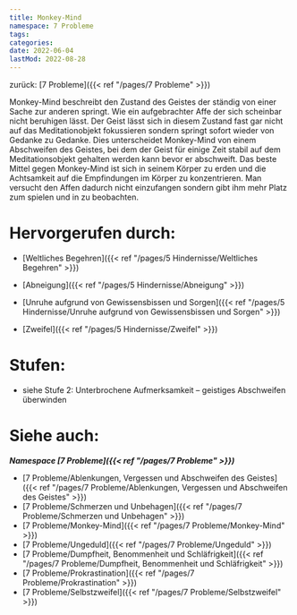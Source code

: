 ```yaml
---
title: Monkey-Mind
namespace: 7 Probleme
tags: 
categories: 
date: 2022-06-04
lastMod: 2022-08-28
---
```

zurück: [7 Probleme]({{< ref "/pages/7 Probleme" >}})

Monkey-Mind beschreibt den Zustand des Geistes der ständig von einer Sache zur anderen springt. Wie ein aufgebrachter Affe der sich scheinbar nicht beruhigen lässt. Der Geist lässt sich in diesem Zustand fast gar nicht auf das Meditationobjekt fokussieren sondern springt sofort wieder von Gedanke zu Gedanke. Dies unterscheidet Monkey-Mind von einem Abschweifen des Geistes, bei dem der Geist für einige Zeit stabil auf dem Meditationsobjekt gehalten werden kann bevor er abschweift. Das beste Mittel gegen Monkey-Mind ist sich in seinem Körper zu erden und die Achtsamkeit auf die Empfindungen im Körper zu konzentrieren. Man versucht den Affen dadurch nicht einzufangen sondern gibt ihm mehr Platz zum spielen und in zu beobachten.

# Hervorgerufen durch:

+ [Weltliches Begehren]({{< ref "/pages/5 Hindernisse/Weltliches Begehren" >}})

+ [Abneigung]({{< ref "/pages/5 Hindernisse/Abneigung" >}})

+ [Unruhe aufgrund von Gewissensbissen und Sorgen]({{< ref "/pages/5 Hindernisse/Unruhe aufgrund von Gewissensbissen und Sorgen" >}})

+ [Zweifel]({{< ref "/pages/5 Hindernisse/Zweifel" >}})

# Stufen:

+ siehe Stufe 2: Unterbrochene Aufmerksamkeit – geistiges Abschweifen überwinden

# Siehe auch:

***Namespace [7 Probleme]({{< ref "/pages/7 Probleme" >}})***
+ [7 Probleme/Ablenkungen, Vergessen und Abschweifen des Geistes]({{< ref "/pages/7 Probleme/Ablenkungen, Vergessen und Abschweifen des Geistes" >}})
+ [7 Probleme/Schmerzen und Unbehagen]({{< ref "/pages/7 Probleme/Schmerzen und Unbehagen" >}})
+ [7 Probleme/Monkey-Mind]({{< ref "/pages/7 Probleme/Monkey-Mind" >}})
+ [7 Probleme/Ungeduld]({{< ref "/pages/7 Probleme/Ungeduld" >}})
+ [7 Probleme/Dumpfheit, Benommenheit und Schläfrigkeit]({{< ref "/pages/7 Probleme/Dumpfheit, Benommenheit und Schläfrigkeit" >}})
+ [7 Probleme/Prokrastination]({{< ref "/pages/7 Probleme/Prokrastination" >}})
+ [7 Probleme/Selbstzweifel]({{< ref "/pages/7 Probleme/Selbstzweifel" >}})

